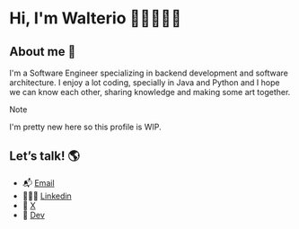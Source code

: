 # Hi, I'm Walterio 👋🏻👨🏻‍💻

## About me 🚀

I'm a Software Engineer specializing in backend development and software architecture. I enjoy a lot coding, specially in Java and Python and I hope we can know each other, sharing knowledge and making some art together.


> [!NOTE]
> I'm pretty new here so this profile is WIP.

## Let’s talk! 🌎
- 📬 <a href="waltercrdz@gmail.com">Email</a>
- 🤵🏻‍♂️ <a href="https://www.linkedin.com/in/waltercrdz/">Linkedin</a>
- 🌟 <a href="https://x.com/walteriodev">X</a>
- 📖 <a href="https://dev.to/waltercrdz">Dev</a>
